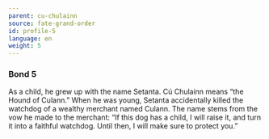 ```yaml
---
parent: cu-chulainn
source: fate-grand-order
id: profile-5
language: en
weight: 5
---
```


### Bond 5

As a child, he grew up with the name Setanta.
Cú Chulainn means “the Hound of Culann.”
When he was young, Setanta accidentally killed the watchdog of a wealthy merchant named Culann.
The name stems from the vow he made to the merchant:
“If this dog has a child, I will raise it, and turn it into a faithful watchdog.
Until then, I will make sure to protect you.”
